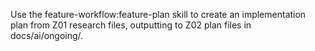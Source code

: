 Use the feature-workflow:feature-plan skill to create an implementation plan from Z01 research files, outputting to Z02 plan files in docs/ai/ongoing/.
